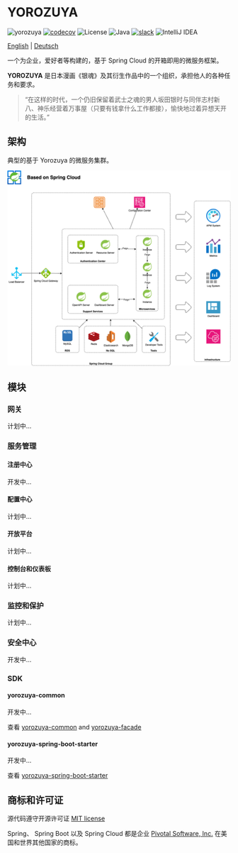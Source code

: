 # YOROZUYA

![yorozuya](https://github.com/ksewen/yorozuya/actions/workflows/ci.yml/badge.svg)
[![codecov](https://codecov.io/gh/ksewen/yorozuya/graph/badge.svg?token=2XFYUXFB3X)](https://codecov.io/gh/ksewen/yorozuya)
![License](https://img.shields.io/badge/License-MIT-blue.svg)
![Java](https://img.shields.io/badge/Java-17-blue.svg)
[![slack](https://img.shields.io/badge/slack-yorozuya-brightgreen.svg?logo=slack)](https://join.slack.com/t/yorozuya-z8y6384/shared_invite/zt-22y8fv2hd-0veY3zZjpgjeEFFqwWkTiw)
![IntelliJ IDEA](https://img.shields.io/badge/IntelliJIDEA-000000.svg?logo=intellij-idea&logoColor=white)

[English](./README.md) | [Deutsch](./README_DE.md)

一个为企业，爱好者等构建的，基于 Spring Cloud 的开箱即用的微服务框架。

**YOROZUYA** 是日本漫画《银魂》及其衍生作品中的一个组织，承担他人的各种任务和要求。
> “在这样的时代，一个仍旧保留着武士之魂的男人坂田银时与同伴志村新八、神乐经营着万事屋（只要有钱拿什么工作都接），愉快地过着异想天开的生活。”

## 架构

典型的基于 Yorozuya 的微服务集群。

![架构图](https://raw.githubusercontent.com/ksewen/Bilder/main/202401031853145.png)

## 模块

### 网关

计划中...

### 服务管理

#### 注册中心

开发中...

#### 配置中心

计划中...

#### 开放平台

计划中...

#### 控制台和仪表板

计划中...

### 监控和保护

计划中...

### 安全中心

开发中...

### SDK

#### yorozuya-common

开发中...

查看 [yorozuya-common](./yorozuya-common/README_CN.md) and [yorozuya-facade](./yorozuya-facade)

#### yorozuya-spring-boot-starter

开发中...

查看 [yorozuya-spring-boot-starter](./yorozuya-spring-boot-starter/README_CN.md)

## 商标和许可证

源代码遵守开源许可证 [MIT license](https://opensource.org/license/mit/)

Spring、 Spring Boot 以及 Spring Cloud 都是企业 [Pivotal Software, Inc.](https://tanzu.vmware.com/) 在美国和世界其他国家的商标。
